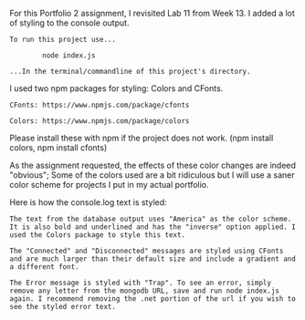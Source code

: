 For this Portfolio 2 assignment, I revisited  Lab 11 from Week 13. I added a lot of styling to the console output. 

	To run this project use...
			
			node index.js

	...In the terminal/commandline of this project's directory.

I used two npm packages for styling: Colors and CFonts.

    CFonts: https://www.npmjs.com/package/cfonts

    Colors: https://www.npmjs.com/package/colors

Please install these with npm if the project does not work. (npm install colors, npm install cfonts)

As the assignment requested, the effects of these color changes are indeed "obvious";
Some of the colors used are a bit ridiculous but I will use a saner color scheme for projects I put in my actual portfolio.

Here is how the console.log text is styled:

    The text from the database output uses "America" as the color scheme. It is also bold and underlined and has the "inverse" option applied. I used the Colors package to style this text.
    
    The "Connected" and "Disconnected" messages are styled using CFonts and are much larger than their default size and include a gradient and a different font.
    
    The Error message is styled with "Trap". To see an error, simply remove any letter from the mongodb URL, save and run node index.js again. I recommend removing the .net portion of the url if you wish to see the styled error text.
